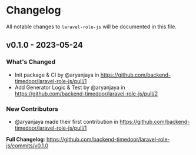 # Changelog

All notable changes to `laravel-role-js` will be documented in this file.

## v0.1.0 - 2023-05-24

### What's Changed

- Init package & CI by @aryanjaya in https://github.com/backend-timedoor/laravel-role-js/pull/1
- Add Generator Logic & Test by @aryanjaya in https://github.com/backend-timedoor/laravel-role-js/pull/2

### New Contributors

- @aryanjaya made their first contribution in https://github.com/backend-timedoor/laravel-role-js/pull/1

**Full Changelog**: https://github.com/backend-timedoor/laravel-role-js/commits/v0.1.0
